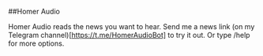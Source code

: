 ##Homer Audio

Homer Audio reads the news you want to hear. Send me a news link (on my Telegram channel)[https://t.me/HomerAudioBot] to try it out. Or type /help for more options.
